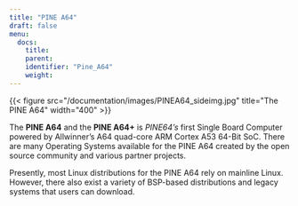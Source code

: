 ```yaml
---
title: "PINE A64"
draft: false
menu:
  docs:
    title:
    parent:
    identifier: "Pine_A64"
    weight: 
---
```


{{< figure src="/documentation/images/PINEA64_sideimg.jpg" title="The PINE A64" width="400" >}}

The **PINE A64** and the **PINE A64+** is _PINE64’s_ first Single Board Computer powered by Allwinner’s A64 quad-core ARM Cortex A53 64-Bit SoC. There are many Operating Systems available for the PINE A64 created by the open source community and various partner projects. 

Presently, most Linux distributions for the PINE A64 rely on mainline Linux. However, there also exist a variety of BSP-based distributions and legacy systems that users can download.
